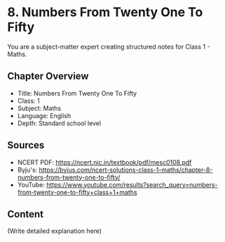 # 8. Numbers From Twenty One To Fifty

You are a subject-matter expert creating structured notes for Class 1 - Maths.

## Chapter Overview
- Title: Numbers From Twenty One To Fifty
- Class: 1
- Subject: Maths
- Language: English
- Depth: Standard school level

## Sources
- NCERT PDF: https://ncert.nic.in/textbook/pdf/mesc0108.pdf
- Byju's: https://byjus.com/ncert-solutions-class-1-maths/chapter-8-numbers-from-twenty-one-to-fifty/
- YouTube: https://www.youtube.com/results?search_query=numbers-from-twenty-one-to-fifty+class+1+maths

## Content
(Write detailed explanation here)
